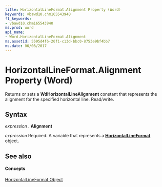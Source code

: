 ```yaml
---
title: HorizontalLineFormat.Alignment Property (Word)
keywords: vbawd10.chm165543940
f1_keywords:
- vbawd10.chm165543940
ms.prod: word
api_name:
- Word.HorizontalLineFormat.Alignment
ms.assetid: 5595d4f6-20f1-c13d-bbc0-8753e9bf4bb7
ms.date: 06/08/2017
---
```



# HorizontalLineFormat.Alignment Property (Word)

Returns or sets a **WdHorizontalLineAlignment** constant that represents the alignment for the specified horizontal line. Read/write.


## Syntax

 _expression_ . **Alignment**

 _expression_ Required. A variable that represents a **[HorizontalLineFormat](horizontallineformat-object-word.md)** object.


## See also


#### Concepts


[HorizontalLineFormat Object](horizontallineformat-object-word.md)

